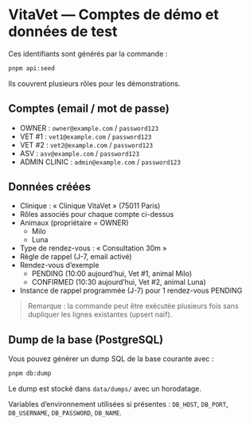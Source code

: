 # VitaVet — Comptes de démo et données de test

Ces identifiants sont générés par la commande :

```bash
pnpm api:seed
```

Ils couvrent plusieurs rôles pour les démonstrations.

## Comptes (email / mot de passe)

- OWNER : `owner@example.com` / `password123`
- VET #1 : `vet1@example.com` / `password123`
- VET #2 : `vet2@example.com` / `password123`
- ASV : `asv@example.com` / `password123`
- ADMIN CLINIC : `admin@example.com` / `password123`

## Données créées

- Clinique : « Clinique VitaVet » (75011 Paris)
- Rôles associés pour chaque compte ci-dessus
- Animaux (propriétaire = OWNER)
  - Milo
  - Luna
- Type de rendez-vous : « Consultation 30m »
- Règle de rappel (J-7, email activé)
- Rendez-vous d’exemple
  - PENDING (10:00 aujourd’hui, Vet #1, animal Milo)
  - CONFIRMED (10:30 aujourd’hui, Vet #2, animal Luna)
- Instance de rappel programmée (J-7) pour 1 rendez-vous PENDING

> Remarque : la commande peut être exécutée plusieurs fois sans dupliquer les lignes existantes (upsert naïf).

## Dump de la base (PostgreSQL)

Vous pouvez générer un dump SQL de la base courante avec :

```bash
pnpm db:dump
```

Le dump est stocké dans `data/dumps/` avec un horodatage.

Variables d’environnement utilisées si présentes : `DB_HOST`, `DB_PORT`, `DB_USERNAME`, `DB_PASSWORD`, `DB_NAME`.



